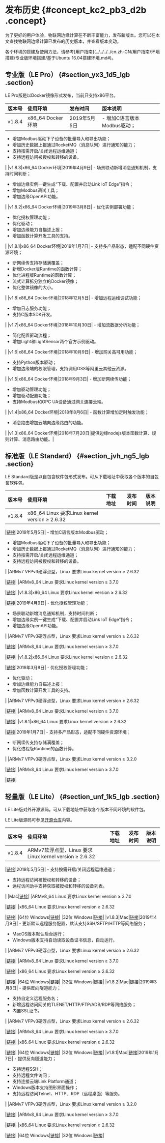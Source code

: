 # 发布历史 {#concept_kc2_pb3_d2b .concept}

为了更好的用户体验，物联网边缘计算在不断丰富能力，发布新版本。您可以在本文查找物联网边缘计算已发布的历史版本，并查看版本变动。

各个环境的搭建及使用方法，请参考[用户指南](../../../../cn.zh-CN/用户指南/环境搭建/专业版环境搭建/基于Ubuntu 16.04搭建环境.md#)。

## 专业版（LE Pro） {#section_yx3_1d5_lgb .section}

LE Pro版是以Docker镜像形式发布，当前只支持x86平台。

|版本号|使用环境|发布时间|版本说明|
|:--|:---|:---|:---|
|v1.8.4|x86\_64 Docker环境|2019年5月5日| -   增加C语言版本Modbus驱动；
-   增加Modbus驱动下子设备的批量导入和导出功能；
-   增加历史数据上报通过RocketMQ（消息队列）进行通知的能力；
-   支持按需开启/关闭远程运维通道；
-   支持远程访问被授权和转移的设备。

 |
|v1.8.3|x86\_64 Docker环境|2019年4月9日| -   场景联动新增消息通知机制，支持时间判断；
-   增加边缘实例一键生成“下载、配置并启动Link IoT Edge”指令；
-   增加Modbus调试工具；
-   增加边缘OpenAPI功能。

 |
|v1.8.2|x86\_64 Docker环境|2019年3月8日| -   优化实例部署功能；
-   优化授权管理功能；
-   优化驱动；
-   增加边缘能力自描述上报；
-   增加函数计算开发工具的支持。

 |
|v1.8.1|x86\_64 Docker环境|2019年1月7日| -   支持多产品形态，适配不同硬件资源环境；
-   断网续传支持存储满覆盖；
-   新增Docker版Runtime的函数计算；
-   优化进程版Runtime的函数计算；
-   流式计算拆分独立的Docker镜像；
-   优化整体镜像的大小。

 |
|v1.8|x86\_64 Docker环境|2018年12月5日| -   增加远程运维调试功能；
-   增加日志服务功能；
-   支持C版本SDK开发。

 |
|v1.7|x86\_64 Docker环境|2018年10月30日| -   增加流数据分析功能；
-   简化配置驱动流程；
-   增加Light和LightSensor两个官方示例驱动。

 |
|v1.6|x86\_64 Docker环境|2018年10月9日| -   增加网关高可用功能；
-   支持Python版本驱动；
-   增加边缘端的权限管理，支持调用OSS等阿里云其他云资源。

 |
|v1.5|x86\_64 Docker环境|2018年9月3日| -   增加断网续传功能；
-   增加驱动管理功能；
-   增加驱动配置功能；
-   支持Modbus和OPC UA设备通过网关连接云端。

 |
|v1.4|x86\_64 Docker环境|2018年8月6日| -   函数计算增加定时触发功能；
-   消息路由增加云端向边缘路由的功能。

 |
|v1.3|x86\_64 Docker环境|2018年7月20日|提供边缘nodejs版本函数计算、规则计算、消息路由功能。|

## 标准版（LE Standard） {#section_jvh_ng5_lgb .section}

LE Standard版是以自包含软件包形式发布。可从下载地址中获取各个版本的自包含软件包。

|版本号|使用环境|下载地址|发布时间|版本说明|
|:--|:---|:---|----|----|
|v1.8.4|x86\_64 Linux 要求Linux kernel version ≥ 2.6.32

 |[链接](http://link-iot-edge-packet.oss-cn-shanghai.aliyuncs.com/x86-64-linux-gnu/link-iot-edge-x86-64-v1.8.4.tar.gz)|2019年5月5日| -   增加C语言版本Modbus驱动；
-   增加Modbus驱动下子设备的批量导入和导出功能；
-   增加历史数据上报通过RocketMQ（消息队列）进行通知的能力；
-   支持按需开启/关闭远程运维通道；
-   支持远程访问被授权和转移的设备。

 |
|ARMv7 VFPv3硬浮点型，Linux 要求Linux kernel version ≥ 2.6.32

 |[链接](http://link-iot-edge-packet.oss-cn-shanghai.aliyuncs.com/arm-linux-gnueabihf/link-iot-edge-armv7-hf-v1.8.4.tar.gz)|
|ARMv8\_64 Linux 要求Linux kernel version ≥ 3.7.0

 |[链接](http://link-iot-edge-packet.oss-cn-shanghai.aliyuncs.com/aarch64-linux-gnu/link-iot-edge-aarch64-v1.8.4.tar.gz)|
|v1.8.3|x86\_64 Linux 要求Linux kernel version ≥ 2.6.32

 |[链接](http://link-iot-edge-packet.oss-cn-shanghai.aliyuncs.com/x86-64-linux-gnu/link-iot-edge-x86-64-v1.8.3.tar.gz)|2019年4月9日| -   优化授权管理功能；
-   场景联动新增消息通知机制，支持时间判断；
-   增加边缘实例一键生成“下载、配置并启动Link IoT Edge”指令；
-   增加边缘OpenAPI功能。

 |
|ARMv7 VFPv3硬浮点型，Linux 要求Linux kernel version ≥ 2.6.32

 |[链接](http://link-iot-edge-packet.oss-cn-shanghai.aliyuncs.com/arm-linux-gnueabihf/link-iot-edge-armv7-hf-v1.8.3.tar.gz)|
|ARMv8\_64 Linux 要求Linux kernel version ≥ 3.7.0

 |[链接](http://link-iot-edge-packet.oss-cn-shanghai.aliyuncs.com/aarch64-linux-gnu/link-iot-edge-aarch64-v1.8.3.tar.gz)|
|v1.8.2|x86\_64 Linux 要求Linux kernel version ≥ 2.6.32

 |[链接](http://link-iot-edge-packet.oss-cn-shanghai.aliyuncs.com/x86-64-linux-gnu/link-iot-edge-x86-64-v1.8.2.tar.gz)|2019年3月8日| -   优化授权管理功能；
-   优化驱动；
-   增加边缘能力自描述上报；
-   增加函数计算开发工具的支持。

 |
|ARMv7 VFPv3硬浮点型，Linux 要求Linux kernel version ≥ 2.6.32

 |[链接](http://link-iot-edge-packet.oss-cn-shanghai.aliyuncs.com/arm-linux-gnueabihf/link-iot-edge-armv7-hf-v1.8.2.tar.gz)|
|ARMv8\_64 Linux 要求Linux kernel version ≥ 3.7.0

 |[链接](http://link-iot-edge-packet.oss-cn-shanghai.aliyuncs.com/aarch64-linux-gnu/link-iot-edge-aarch64-v1.8.2.tar.gz)|
|v1.8.1|x86\_64 Linux 要求Linux kernel version ≥ 2.6.32

 |[链接](http://link-iot-edge-packet.oss-cn-shanghai.aliyuncs.com/x86-64-linux-gnu/link-iot-edge-x86-64-v1.8.1.tar.gz)|2019年1月7日| -   支持多产品形态，适配不同硬件资源环境；
-   断网续传支持存储满覆盖；
-   优化进程版Runtime的函数计算。

 |
|ARMv7 VFPv3硬浮点型，Linux 要求Linux kernel version ≥ 3.2.0

 |[链接](http://link-iot-edge-packet.oss-cn-shanghai.aliyuncs.com/arm-linux-gnueabihf/link-iot-edge-armv7-hf-v1.8.1.tar.gz)|
|ARMv8\_64 Linux 要求Linux kernel version ≥ 3.7.0

 |[链接](http://link-iot-edge-packet.oss-cn-shanghai.aliyuncs.com/aarch64-linux-gnu/link-iot-edge-aarch64-v1.8.1.tar.gz)|

## 轻量版（LE Lite） {#section_unf_1k5_lgb .section}

LE Lite版对外开源源码。可从下载地址中获取各个版本不同环境的软件包。

LE Lite版源码可参见[开源仓库](https://github.com/alibaba/iot_remote_access)内容。

|版本号|使用环境|下载地址|发布时间|版本说明|
|:--|:---|:---|----|----|
|v1.8.4|ARMv7软浮点型，Linux 要求Linux kernel version ≥ 2.6.32

 |[链接](http://link-iot-edge-packet.oss-cn-shanghai.aliyuncs.com/arm-linux-gnueabi/link-iot-edge-lite-armv7-v1.8.4.tar.gz)|2019年5月5日| -   支持按需开启/关闭远程运维通道；
-   支持远程访问被授权和转移的设备；
-   远程访问助手支持获取被授权和转移的设备列表。

 |
|Mac|[链接](http://link-iot-edge-packet.oss-cn-shanghai.aliyuncs.com/macos-x86-64/link-iot-edge-lite-macos-x86-64-v1.8.4.zip)|
|ARMv8\_64 Linux 要求Linux kernel version ≥ 3.7.0

 |[链接](http://link-iot-edge-packet.oss-cn-shanghai.aliyuncs.com/aarch64-linux-gnu/link-iot-edge-lite-aarch64-v1.8.4.tar.gz)|
|x86\_64 Linux 要求Linux kernel version ≥ 2.6.32

 |[链接](http://link-iot-edge-packet.oss-cn-shanghai.aliyuncs.com/x86-64-linux-gnu/link-iot-edge-lite-x86-64-v1.8.4.tar.gz)|
|64位 Windows|[链接](http://link-iot-edge-packet.oss-cn-shanghai.aliyuncs.com/windows-x86-64/link-iot-edge-lite-windows-x86-64-v1.8.4.zip)|
|32位 Windows|[链接](http://link-iot-edge-packet.oss-cn-shanghai.aliyuncs.com/windows-x86/link-iot-edge-lite-windows-x86-v1.8.4.zip)|
|v1.8.3|Mac|[链接](http://link-iot-edge-packet.oss-cn-shanghai.aliyuncs.com/macos-x86-64/link-iot-edge-lite-macos-x86-64-v1.8.3.zip)|2019年4月9日| -   更新默认远程服务配置，默认支持SSH/SFTP/HTTP等网络服务；
-   MacOS版本默认后台运行；
-   Windows版本支持自动读取设备证书信息，自动运行。

 |
|ARMv7 VFPv3硬浮点型，Linux 要求Linux kernel version ≥ 2.6.32

 |[链接](http://link-iot-edge-packet.oss-cn-shanghai.aliyuncs.com/arm-linux-gnueabihf/link-iot-edge-lite-armv7-hf-v1.8.3.tar.gz)|
|ARMv8\_64 Linux 要求Linux kernel version ≥ 3.7.0

 |[链接](http://link-iot-edge-packet.oss-cn-shanghai.aliyuncs.com/aarch64-linux-gnu/link-iot-edge-lite-aarch64-v1.8.3.tar.gz)|
|x86\_64 Linux 要求Linux kernel version ≥ 2.6.32

 |[链接](http://link-iot-edge-packet.oss-cn-shanghai.aliyuncs.com/x86-64-linux-gnu/link-iot-edge-lite-x86-64-v1.8.3.tar.gz)|
|64位 Windows|[链接](http://link-iot-edge-packet.oss-cn-shanghai.aliyuncs.com/windows-x86-64/link-iot-edge-lite-windows-x86-64-v1.8.3.zip)|
|32位 Windows|[链接](http://link-iot-edge-packet.oss-cn-shanghai.aliyuncs.com/windows-x86/link-iot-edge-lite-windows-x86-v1.8.3.zip)|
|v1.8.2|Mac|[链接](http://remote-access-oxs.oss-cn-shanghai.aliyuncs.com/%E8%84%9A%E6%9C%AC/iot_gateway_start_lite.sh)|2019年3月8日| -   提供反向隧道能力；
-   支持自定义远程服务名；
-   新增远程访问网关的TLENET/HTTP/FTP/ADB/RDP等网络服务；
-   内置SSL证书。

 |
|ARMv7 VFPv3硬浮点型，Linux 要求Linux kernel version ≥ 2.6.32

 |[链接](http://link-iot-edge-packet.oss-cn-shanghai.aliyuncs.com/arm-linux-gnueabihf/link-iot-edge-lite-armv7-hf-v1.8.2.tar.gz)|
|ARMv8\_64 Linux 要求Linux kernel version ≥ 3.7.0

 |[链接](http://link-iot-edge-packet.oss-cn-shanghai.aliyuncs.com/aarch64-linux-gnu/link-iot-edge-lite-aarch64-v1.8.2.tar.gz)|
|x86\_64 Linux 要求Linux kernel version ≥ 2.6.32

 |[链接](http://link-iot-edge-packet.oss-cn-shanghai.aliyuncs.com/x86-64-linux-gnu/link-iot-edge-lite-x86-64-v1.8.2.tar.gz)|
|64位 Windows|[链接](http://remote-access-oxs.oss-cn-shanghai.aliyuncs.com/%E8%AE%BE%E5%A4%87%E4%BE%A7%E5%8F%AF%E6%89%A7%E8%A1%8C%E7%A8%8B%E5%BA%8F/Windows%E7%89%88%E6%9C%AC/RemoteAccessDaemon_Win64.zip)|
|32位 Windows|[链接](http://remote-access-oxs.oss-cn-shanghai.aliyuncs.com/%E8%AE%BE%E5%A4%87%E4%BE%A7%E5%8F%AF%E6%89%A7%E8%A1%8C%E7%A8%8B%E5%BA%8F/Windows%E7%89%88%E6%9C%AC/RemoteAccessDaemon_Win32.zip)|
|v1.8.1|Mac|[链接](http://remote-access-oxs.oss-cn-shanghai.aliyuncs.com/%E8%84%9A%E6%9C%AC/iot_gateway_start_lite.sh)|2019年1月7日| -   提供反向隧道能力；
-   支持远程SSH；
-   支持远程文件访问；
-   支持连接云端Link Platform通道；
-   Windows版本支持图形界面操作；
-   支持远程访问Telnet、HTTP、RDP（远程桌面）等服务。

 |
|ARMv7 VFPv3硬浮点型，Linux 要求Linux kernel version ≥ 3.2.0

 |[链接](http://link-iot-edge-packet.oss-cn-shanghai.aliyuncs.com/arm-linux-gnueabihf/link-iot-edge-lite-armv7-hf-v1.8.1.tar.gz)|
|ARMv8\_64 Linux 要求Linux kernel version ≥ 3.7.0

 |[链接](http://link-iot-edge-packet.oss-cn-shanghai.aliyuncs.com/aarch64-linux-gnu/link-iot-edge-lite-aarch64-v1.8.1.tar.gz)|
|x86\_64 Linux 要求Linux kernel version ≥ 2.6.32

 |[链接](http://link-iot-edge-packet.oss-cn-shanghai.aliyuncs.com/x86-64-linux-gnu/link-iot-edge-lite-x86-64-v1.8.1.tar.gz)|
|64位 Windows|[链接](http://remote-access-oxs.oss-cn-shanghai.aliyuncs.com/%E8%AE%BE%E5%A4%87%E4%BE%A7%E5%8F%AF%E6%89%A7%E8%A1%8C%E7%A8%8B%E5%BA%8F/Windows%E7%89%88%E6%9C%AC/RemoteAccessDaemon_Win64.zip)|
|32位 Windows|[链接](http://remote-access-oxs.oss-cn-shanghai.aliyuncs.com/%E8%AE%BE%E5%A4%87%E4%BE%A7%E5%8F%AF%E6%89%A7%E8%A1%8C%E7%A8%8B%E5%BA%8F/Windows%E7%89%88%E6%9C%AC/RemoteAccessDaemon_Win32.zip)|

